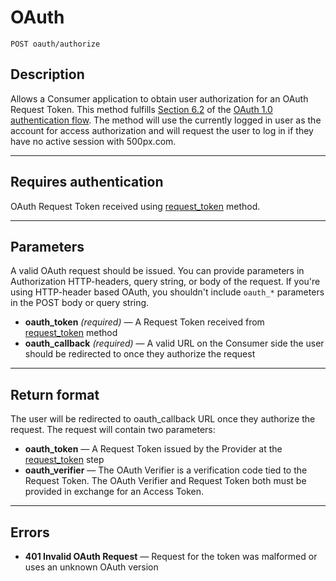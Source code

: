 # OAuth

    POST oauth/authorize

## Description
Allows a Consumer application to obtain user authorization for an OAuth Request Token. This method fulfills [Section 6.2][] of the [OAuth 1.0 authentication flow][]. The method will use the currently logged in user as the account for access authorization and will request the user to log in if they have no active session with 500px.com.

***

## Requires authentication
OAuth Request Token received using [request_token][] method.

***

## Parameters

A valid OAuth request should be issued. You can provide parameters in Authorization HTTP-headers, query string, or body of the request. If you're using HTTP-header based OAuth, you shouldn't include <code>oauth_*</code> parameters in the POST body or query string.

- **oauth_token** _(required)_ — A Request Token received from [request_token][] method
- **oauth_callback** _(required)_ — A valid URL on the Consumer side the user should be redirected to once they authorize the request

***

## Return format
The user will be redirected to oauth_callback URL once they authorize the request. The request will contain two parameters:

- **oauth_token** — A Request Token issued by the Provider at the [request_token][] step
- **oauth_verifier** — The OAuth Verifier is a verification code tied to the Request Token. The OAuth Verifier and Request Token both must be provided in exchange for an Access Token.

***

## Errors

- **401 Invalid OAuth Request** — Request for the token was malformed or uses an unknown OAuth version

[Section 6.2]: http://oauth.net/core/1.0/#auth_step2
[OAuth 1.0 authentication flow]: http://oauth.net/core/1.0/#anchor9
[request_token]: https://github.com/500px/api-documentation/blob/master/authentication/POST_oauth_requesttoken.md
